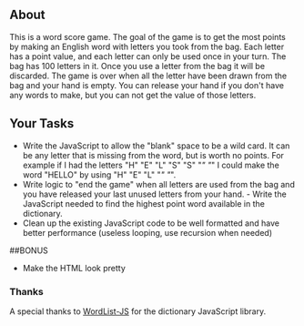 ## About
This is a word score game.  The goal of the game is to get the most points by making an English word with letters you took from the bag.  Each letter has a point value, and each letter can only be used once in your turn.  The bag has 100 letters in it.  Once you use a letter from the bag it will be discarded.  The game is over when all the letter have been drawn from the bag and your hand is empty.  You can release your hand if you don't have any words to make, but you can not get the value of those letters.

## Your Tasks
 - Write the JavaScript to allow the "blank" space to be a wild card.  It can be any letter that is missing from the word, but is worth no points.  For example if I had the letters "H" "E" "L" "S" "S" "_" "_" I could make the word "HELLO" by using "H" "E" "L" "_" "_".
 - Write logic to "end the game" when all letters are used from the bag and you have released your last unused letters from your hand. - Write the JavaScript needed to find the highest point word available in the dictionary.
 - Clean up the existing JavaScript code to be well formatted and have better performance (useless looping, use recursion when needed)

##BONUS
 - Make the HTML look pretty

 
### Thanks
A special thanks to [WordList-JS](https://github.com/JackolanternIR/WordList-JS) for the dictionary JavaScript library.